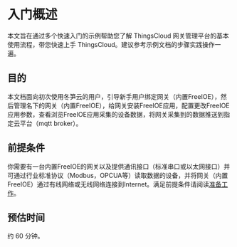 
# 入门概述

本文旨在通过多个快速入门的示例帮助您了解 ThingsCloud 网关管理平台的基本使用流程，带您快速上手 ThingsCloud。建议参考示例文档的步骤实践操作一遍。
<!-- 为了帮助用户更快地了解 ThingsCloud 并进一步理解底层 ThingsCloud 的基础概念和知识，我们还精心准备了 ThingsCloud 入门视频教程。 -->


## 目的

本文档面向初次使用冬笋云的用户，引导新手用户绑定网关（内置FreeIOE），然后管理名下的网关（内置FreeIOE），给网关安装FreeIOE应用，配置更改FreeIOE应用参数，查看浏览FreeIOE应用采集的设备数据，将网关采集到的数据推送到指定云平台（mqtt broker）。

## 前提条件

你需要有一台内置FreeIOE的网关以及提供通讯接口（标准串口或以太网接口）并可通过行业标准协议（Modbus，OPCUA等）读取数据的设备，并将网关（内置FreeIOE）通过有线网络或无线网络连接到Internet。满足前提条件请阅读[准备工作](prepear.md)。

## 预估时间

约 60 分钟。

